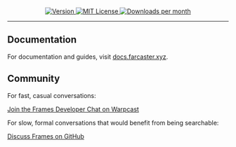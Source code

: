 <br>

<p align="center">
  <a href="https://www.npmjs.com/package/@farcaster/frame-sdk">
    <picture>
      <source media="(prefers-color-scheme: dark)" srcset="https://img.shields.io/npm/v/@farcaster/frame-sdk?colorA=21262d&colorB=21262d">
      <img src="https://img.shields.io/npm/v/@farcaster/frame-sdk?colorA=f6f8fa&colorB=f6f8fa" alt="Version">
    </picture>
  </a>
  <a href="https://github.com/farcasterxyz/frames/blob/main/LICENSE">
    <picture>
      <source media="(prefers-color-scheme: dark)" srcset="https://img.shields.io/npm/l/@farcaster/frame-sdk?colorA=21262d&colorB=21262d">
      <img src="https://img.shields.io/npm/l/@farcaster/frame-sdk?colorA=f6f8fa&colorB=f6f8fa" alt="MIT License">
    </picture>
  </a>
  <a href="https://www.npmjs.com/package/@farcaster/frame-sdk">
    <picture>
      <source media="(prefers-color-scheme: dark)" srcset="https://img.shields.io/npm/dm/@@farcaster/frame-sdk/core?colorA=21262d&colorB=21262d">
      <img src="https://img.shields.io/npm/dm/@farcaster/frame-sdk/core?colorA=f6f8fa&colorB=f6f8fa" alt="Downloads per month">
    </picture>
  </a>
</p>

---

## Documentation

For documentation and guides, visit [docs.farcaster.xyz](https://docs.farcaster.xyz/developers/frames/v2/).

## Community

For fast, casual conversations:

[Join the Frames Developer Chat on Warpcast](https://warpcast.com/~/group/X2P7HNc4PHTriCssYHNcmQ)

For slow, formal conversations that would benefit from being searchable:

[Discuss Frames on GitHub](https://github.com/farcasterxyz/frames/discussions)
